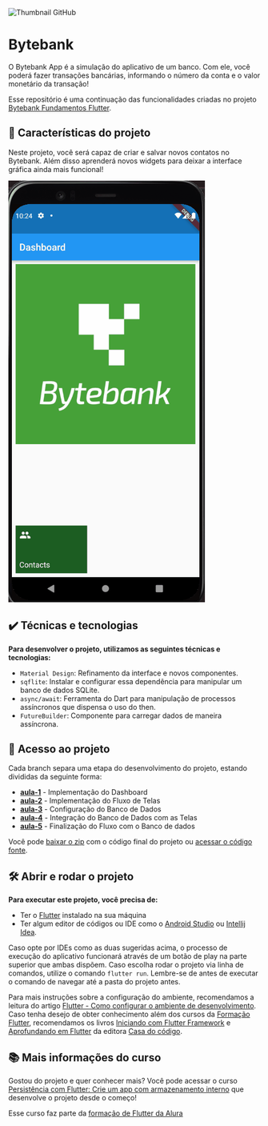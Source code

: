 ![Thumbnail GitHub](https://raw.githubusercontent.com/Kakomo/readme-template/main/Readme-%20Flutter%20Persist%C3%AAncia.png)

# Bytebank

O Bytebank App é a simulação do aplicativo de um banco. Com ele, você poderá fazer transações bancárias, informando o número da conta e o valor monetário da transação!

Esse repositório é uma continuação das funcionalidades criadas no projeto [Bytebank Fundamentos Flutter](https://github.com/alura-cursos/flutter-fundamentos).

## 🔨 Características do projeto

Neste projeto, você será capaz de criar e salvar novos contatos no Bytebank. Além disso aprenderá novos widgets para deixar a interface gráfica ainda mais funcional!

![GIF animado demonstrando funcionalidade final do projeto](Persistencia.gif)

## ✔️ Técnicas e tecnologias

**Para desenvolver o projeto, utilizamos as seguintes técnicas e tecnologias:**

- `Material Design`: Refinamento da interface e novos componentes.
- `sqflite`: Instalar e configurar essa dependência para manipular um banco de dados SQLite.
- `async/await`: Ferramenta do Dart para manipulação de processos assíncronos que dispensa o uso do then.
- `FutureBuilder`: Componente para carregar dados de maneira assíncrona.

## 📁 Acesso ao projeto

Cada branch separa uma etapa do desenvolvimento do projeto, estando divididas da seguinte forma:

- [**aula-1**](https://github.com/alura-cursos/flutter-persistencia-interna/tree/aula-1) - Implementação do Dashboard
- [**aula-2**](https://github.com/alura-cursos/flutter-persistencia-interna/tree/aula-2) - Implementação do Fluxo de Telas
- [**aula-3**](https://github.com/alura-cursos/flutter-persistencia-interna/tree/aula-3) - Configuração do Banco de Dados
- [**aula-4**](https://github.com/alura-cursos/flutter-persistencia-interna/tree/aula-4) - Integração do Banco de Dados com as Telas
- [**aula-5**](https://github.com/alura-cursos/flutter-persistencia-interna/tree/aula-5) - Finalização do Fluxo com o Banco de dados

Você pode [baixar o zip](https://github.com/alura-cursos/flutter-persistencia-interna/archive/aula-5.zip) com o código final do projeto ou [acessar o código fonte](https://github.com/alura-cursos/flutter-persistencia-interna/tree/aula-5).

## 🛠️ Abrir e rodar o projeto

**Para executar este projeto, você precisa de:**

- Ter o [Flutter](https://flutter.dev/docs/get-started/install) instalado na sua máquina
- Ter algum editor de códigos ou IDE como o [Android Studio](https://developer.android.com/studio) ou [Intellij Idea](https://www.jetbrains.com/pt-br/idea/download/).

Caso opte por IDEs como as duas sugeridas acima, o processo de execução do aplicativo funcionará através de um botão de play na parte superior que ambas dispõem. Caso escolha rodar o projeto via linha de comandos, utilize o comando `flutter run`. Lembre-se de antes de executar o comando de navegar até a pasta do projeto antes.

Para mais instruções sobre a configuração do ambiente, recomendamos a leitura do artigo [Flutter - Como configurar o ambiente de desenvolvimento](https://www.alura.com.br/artigos/flutter-como-configurar-o-ambiente-de-desenvolvimento). Caso tenha desejo de obter conhecimento além dos cursos da [Formação Flutter](https://www.alura.com.br/formacao-flutter), recomendamos os livros [Iniciando com Flutter Framework](https://www.casadocodigo.com.br/products/livro-flutter) e [Aprofundando em Flutter](https://www.casadocodigo.com.br/products/livro-aprofundando-flutter) da editora [Casa do código](https://www.casadocodigo.com.br/).

## 📚 Mais informações do curso

Gostou do projeto e quer conhecer mais? Você pode acessar o curso [Persistência com Flutter: Crie um app com armazenamento interno](https://cursos.alura.com.br/course/flutter-persistencia-interna) que desenvolve o projeto desde o começo!

Esse curso faz parte da [formação de Flutter da Alura](https://cursos.alura.com.br/formacao-flutter)
